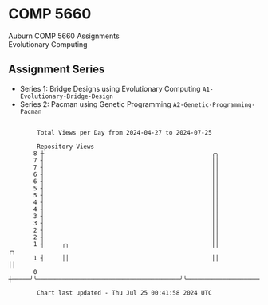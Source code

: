 # COMP 5660
Auburn COMP 5660 Assignments  
Evolutionary Computing

## Assignment Series
- Series 1: Bridge Designs using Evolutionary Computing `A1-Evolutionary-Bridge-Design`
- Series 2: Pacman using Genetic Programming `A2-Genetic-Programming-Pacman`

```

        Total Views per Day from 2024-04-27 to 2024-07-25

        Repository Views
       8 ┼                                               ╭╮
       7 ┤                                               ││
       7 ┤                                               ││
       6 ┤                                               ││
       6 ┤                                               ││
       5 ┤                                               ││
       5 ┤                                               ││
       4 ┤                                               ││
       4 ┤                                               ││
       3 ┤                                               ││
       3 ┤                                               ││
       2 ┤                                               ││
       2 ┤                                               ││
       1 ┤     ╭╮                                        ││                          ╭╮
       1 ┤     ││                                        ││                          ││
       0 ┼─────╯╰────────────────────────────────────────╯╰──────────────────────────╯╰────────────

        Chart last updated - Thu Jul 25 00:41:58 2024 UTC
        
```
